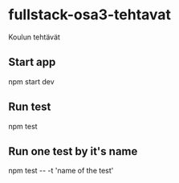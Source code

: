 # fullstack-osa3-tehtavat
 Koulun tehtävät

## Start app
npm start dev
## Run test 
npm test 
## Run one test by it's name 
npm test -- -t 'name of the test'
